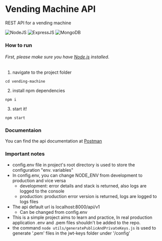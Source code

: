 # Vending Machine API
REST API for a vending machine


![NodeJS](https://img.shields.io/badge/Node.js-339933?style=for-the-badge&logo=nodedotjs&logoColor=white) ![ExpressJS](https://img.shields.io/badge/Express.js-000000?style=for-the-badge&logo=express&logoColor=white) ![MongoDB](https://img.shields.io/badge/MongoDB-white?style=for-the-badge&logo=mongodb&logoColor=4EA94B)

### How to run

###### First, please make sure you have [Node.js](https://nodejs.org/en/download/) installed.

1. navigate to the project folder
```
cd vending-machine
```
2. install npm dependencies
```
npm i
```
3. start it!
```
npm start
```

### Documentaion
You can find the api documentation at [Postman](https://documenter.getpostman.com/view/11148012/UVRHh3F3)

### Important notes
- config.env file in project's root directory is used to store the configuration "env. variables" 
- In config.env, you can change NODE_ENV from development to production and vice versa
    - development: error details and stack is returned, also logs are logged to the console
    - production: production error version is returned, logs are logged to logs files 
- The api default url is localhost:8000/api/v1
    - Can be changed from config.env
- This is a simple project aims to learn and practice, In real production application .env and .pem files shouldn't be added to the repo.
- the command `node utils/generatePublicAndPrivateKeys.js` is used to generate '.pem' files in the jwt-keys folder under '/config'
